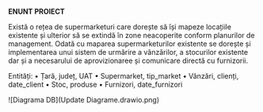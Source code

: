 **ENUNT PROIECT**

Există o rețea de supermarketuri care dorește să își mapeze locațiile existente și ulterior să se extindă în zone neacoperite conform planurilor de management. Odată cu maparea supermarketurilor existente se dorește și implementarea unui sistem de urmărire a vânzărilor, a stocurilor existente dar și a necesarului de aprovizionaree și comunicare directă cu furnizorii.


Entități:
•	Țară, județ, UAT
•	Supermarket, tip_market
•	Vânzări, clienți, date_client
•	Stoc, produse
•	Furnizori, date_furnizori

![Diagrama DB](Update Diagrame.drawio.png)
